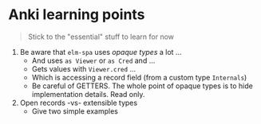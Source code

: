 # Anki learning points

> Stick to the "essential" stuff to learn for now

1. Be aware that `elm-spa` uses _opaque types_ a lot ...
    - And uses `as Viewer` or `as Cred` and ...
    - Gets values with `Viewer.cred` ...
    - Which is accessing a record field (from a custom type `Internals`)
    - Be careful of GETTERS. The whole point of opaque types is to hide implementation details. Read only.
2. Open records -vs- extensible types
    - Give two simple examples
